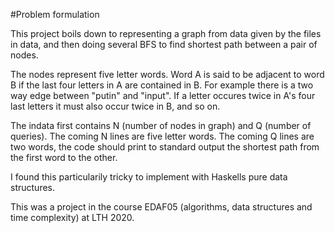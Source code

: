 #Problem formulation

This project boils down to representing a graph from data given by the files in data, and then doing several BFS to find shortest path between a pair of nodes.

The nodes represent five letter words. Word A is said to be adjacent to word B if the last four letters in A are contained in B. For example there is a two way edge between "putin" and "input". If a letter occures twice in A's four last letters it must also occur twice in B, and so on.

The indata first contains N (number of nodes in graph) and Q (number of queries). The coming N lines are five letter words. The coming Q lines are two words, the code should print to standard output the shortest path from the first word to the other.

I found this particularily tricky to implement with Haskells pure data structures. 

This was a project in the course EDAF05 (algorithms, data structures and time complexity) at LTH 2020.
